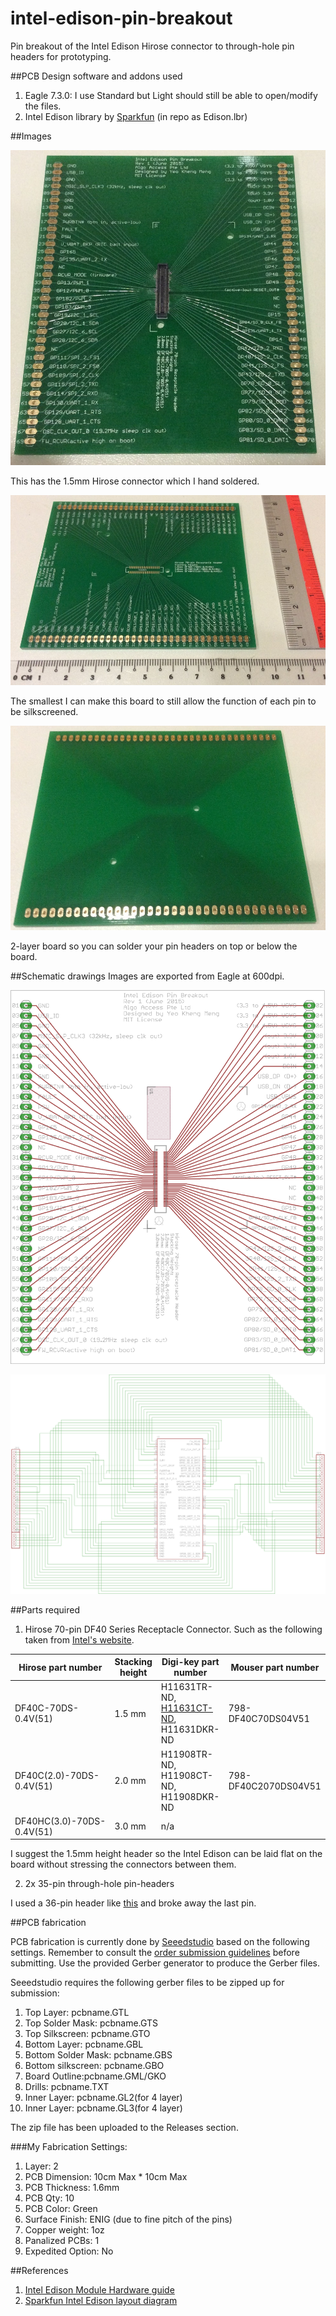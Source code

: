 # intel-edison-pin-breakout
Pin breakout of the Intel Edison Hirose connector to through-hole pin headers for prototyping.

##PCB Design software and addons used

1. Eagle 7.3.0: I use Standard but Light should still be able to open/modify the files.
2. Intel Edison library by [Sparkfun](https://github.com/sparkfun/Sparkfun_Blocks_Template) (in repo as Edison.lbr)

##Images

![Screen](images/front-soldered.jpg)

This has the 1.5mm Hirose connector which I hand soldered.

![Screen](images/front-side.jpg)

The smallest I can make this board to still allow the function of each pin to be silkscreened.

![Screen](images/back-side.jpg)

2-layer board so you can solder your pin headers on top or below the board.

##Schematic drawings
Images are exported from Eagle at 600dpi.

![Screen](images/board.png)

![Screen](images/schematic.png)

##Parts required

1) Hirose 70-pin DF40 Series Receptacle Connector. Such as the following taken from [Intel's website](http://www.intel.com/support/edison/sb/CS-035260.htm).

| Hirose part number        | Stacking height | Digi-key part number                   | Mouser part number   |
|---------------------------|-----------------|----------------------------------------|----------------------|
| DF40C-70DS-0.4V(51)       | 1.5 mm          | H11631TR-ND, [H11631CT-ND](http://www.digikey.sg/product-detail/en/DF40C-70DS-0.4V%2851%29/H11631CT-ND/1969510), H11631DKR-ND | 798-DF40C70DS04V51   |
| DF40C(2.0)-70DS-0.4V(51)  | 2.0 mm          | H11908TR-ND, H11908CT-ND, H11908DKR-ND | 798-DF40C2070DS04V51 |
| DF40HC(3.0)-70DS-0.4V(51) | 3.0 mm          | n/a                                    |                      |

I suggest the 1.5mm height header so the Intel Edison can be laid flat on the board without stressing the connectors between them.


2) 2x 35-pin through-hole pin-headers

I used a 36-pin header like [this](http://www.digikey.sg/product-detail/en/PBC36SAAN/S1011E-36-ND/859621) and broke away the last pin.

##PCB fabrication

PCB fabrication is currently done by [Seeedstudio](https://www.seeedstudio.com/service/index.php?r=pcb) based on the following settings. Remember to consult the [order submission guidelines](http://support.seeedstudio.com/knowledgebase/articles/422482-fusion-pcb-order-submission-guidelines) before submitting. Use the provided Gerber generator to produce the Gerber files.

Seeedstudio requires the following gerber files to be zipped up for submission:

1. Top Layer: pcbname.GTL
2. Top Solder Mask: pcbname.GTS
3. Top Silkscreen: pcbname.GTO
4. Bottom Layer: pcbname.GBL
5. Bottom Solder Mask﻿: pcbname.GBS
6. Bottom silkscreen: pcbname.GBO
7. Board Outline:pcbname.GML/GKO
8. Drills: pcbname.TXT
9. Inner Layer: pcbname.GL2(for 4 layer)
10. Inner Layer: pcbname.GL3(for 4 layer)

The zip file has been uploaded to the Releases section.

###My Fabrication Settings: 

1. Layer: 2
2. PCB Dimension: 10cm Max * 10cm Max
3. PCB Thickness: 1.6mm
4. PCB Qty: 10
5. PCB Color: Green
6. Surface Finish: ENIG (due to fine pitch of the pins)
7. Copper weight: 1oz
8. Panalized PCBs: 1
9. Expedited Option: No

##References
1. [Intel Edison Module Hardware guide](http://www.intel.com/support/edison/sb/CS-035274.htm)
2. [Sparkfun Intel Edison layout diagram](https://cdn.sparkfun.com/assets/learn_tutorials/3/2/2/edison-pinout.pdf)
